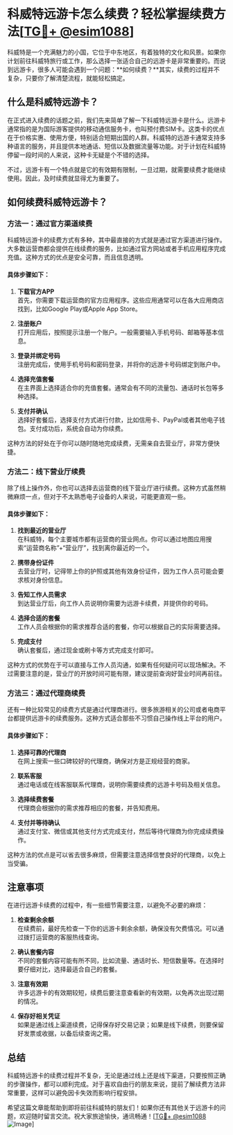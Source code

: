 # 科威特远游卡怎么续费？轻松掌握续费方法[[TG💪+ @esim1088](https://t.me/s/esim1088)]

科威特是一个充满魅力的小国，它位于中东地区，有着独特的文化和风景。如果你计划前往科威特旅行或工作，那么选择一张适合自己的远游卡是非常重要的。而说到远游卡，很多人可能会遇到一个问题：**如何续费？**其实，续费的过程并不复杂，只要你了解清楚流程，就能轻松搞定。

## 什么是科威特远游卡？

在正式进入续费的话题之前，我们先来简单了解一下科威特远游卡是什么。远游卡通常指的是为国际游客提供的移动通信服务卡，也叫预付费SIM卡。这类卡的优点在于价格实惠、使用方便，特别适合短期出国的人群。科威特的远游卡通常支持多种语言的服务，并且提供本地通话、短信以及数据流量等功能。对于计划在科威特停留一段时间的人来说，这种卡无疑是个不错的选择。

不过，远游卡有一个特点就是它的有效期有限制，一旦过期，就需要续费才能继续使用。因此，及时续费就显得尤为重要了。

## 如何续费科威特远游卡？

### 方法一：通过官方渠道续费

科威特远游卡的续费方式有多种，其中最直接的方式就是通过官方渠道进行操作。大多数运营商都会提供在线续费的服务，比如通过官方网站或者手机应用程序完成充值。这种方式的优点是安全可靠，而且信息透明。

#### 具体步骤如下：

1. **下载官方APP**  
   首先，你需要下载运营商的官方应用程序。这些应用通常可以在各大应用商店找到，比如Google Play或Apple App Store。

2. **注册账户**  
   打开应用后，按照提示注册一个账户。一般需要输入手机号码、邮箱等基本信息。

3. **登录并绑定号码**  
   注册完成后，使用手机号码和密码登录，并将你的远游卡号码绑定到账户中。

4. **选择充值套餐**  
   在主界面上选择适合你的充值套餐。通常会有不同的流量包、通话时长包等多种选择。

5. **支付并确认**  
   选择好套餐后，选择支付方式进行付款，比如信用卡、PayPal或者其他电子钱包。支付成功后，系统会自动为你续费。

这种方法的好处在于你可以随时随地完成续费，无需亲自去营业厅，非常方便快捷。

### 方法二：线下营业厅续费

除了线上操作外，你也可以选择去运营商的线下营业厅进行续费。这种方式虽然稍微麻烦一点，但对于不太熟悉电子设备的人来说，可能更直观一些。

#### 具体步骤如下：

1. **找到最近的营业厅**  
   在科威特，每个主要城市都有运营商的营业网点。你可以通过地图应用搜索“运营商名称”+“营业厅”，找到离你最近的一个。

2. **携带身份证件**  
   去营业厅时，记得带上你的护照或其他有效身份证件，因为工作人员可能会要求核对身份信息。

3. **告知工作人员需求**  
   到达营业厅后，向工作人员说明你需要为远游卡续费，并提供你的号码。

4. **选择合适的套餐**  
   工作人员会根据你的需求推荐合适的套餐，你可以根据自己的实际需要选择。

5. **完成支付**  
   确认套餐后，通过现金或刷卡等方式完成支付即可。

这种方式的优势在于可以直接与工作人员沟通，如果有任何疑问可以现场解决。不过需要注意的是，营业厅的开放时间可能有限，建议提前查询好营业时间再前往。

### 方法三：通过代理商续费

还有一种比较常见的续费方式是通过代理商进行。很多旅游相关的公司或者电商平台都提供远游卡的续费服务。这种方式适合那些不习惯自己操作线上平台的用户。

#### 具体步骤如下：

1. **选择可靠的代理商**  
   在网上搜索一些口碑较好的代理商，确保对方是正规经营的商家。

2. **联系客服**  
   通过电话或在线客服联系代理商，说明你需要续费的远游卡号码及相关信息。

3. **选择续费套餐**  
   代理商会根据你的需求推荐相应的套餐，并告知费用。

4. **支付并等待确认**  
   通过支付宝、微信或其他支付方式完成支付，然后等待代理商为你完成续费操作。

这种方法的优点是可以省去很多麻烦，但需要注意选择信誉良好的代理商，以免上当受骗。

## 注意事项

在进行远游卡续费的过程中，有一些细节需要注意，以避免不必要的麻烦：

1. **检查剩余余额**  
   在续费前，最好先检查一下你的远游卡剩余余额，确保没有欠费情况。可以通过拨打运营商的客服热线查询。

2. **确认套餐内容**  
   不同的套餐内容可能有所不同，比如流量、通话时长、短信数量等。在选择时要仔细对比，选择最适合自己的套餐。

3. **注意有效期**  
   许多远游卡的有效期较短，续费后要注意查看新的有效期，以免再次出现过期的情况。

4. **保存好相关凭证**  
   如果是通过线上渠道续费，记得保存好交易记录；如果是线下续费，则要保留好发票或收据，以备后续查询之需。

## 总结

科威特远游卡的续费过程并不复杂，无论是通过线上还是线下渠道，只要按照正确的步骤操作，都可以顺利完成。对于喜欢自由行的朋友来说，提前了解续费方法非常重要，这样可以避免因卡失效而影响行程安排。

希望这篇文章能帮助到即将前往科威特的朋友们！如果你还有其他关于远游卡的问题，欢迎随时留言交流。祝大家旅途愉快，通讯畅通！[[TG💪+ @esim1088](https://t.me/s/esim1088) ![Image](https://i.postimg.cc/4NQfJmqS/Snipaste-2025-05-13-00-14-12.png)]